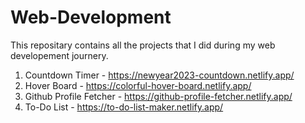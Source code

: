 # Web-Development

This repositary contains all the projects that I did during my web developement journery.
1. Countdown Timer - https://newyear2023-countdown.netlify.app/
2. Hover Board - https://colorful-hover-board.netlify.app/
3. Github Profile Fetcher - https://github-profile-fetcher.netlify.app/
4. To-Do List - https://to-do-list-maker.netlify.app/